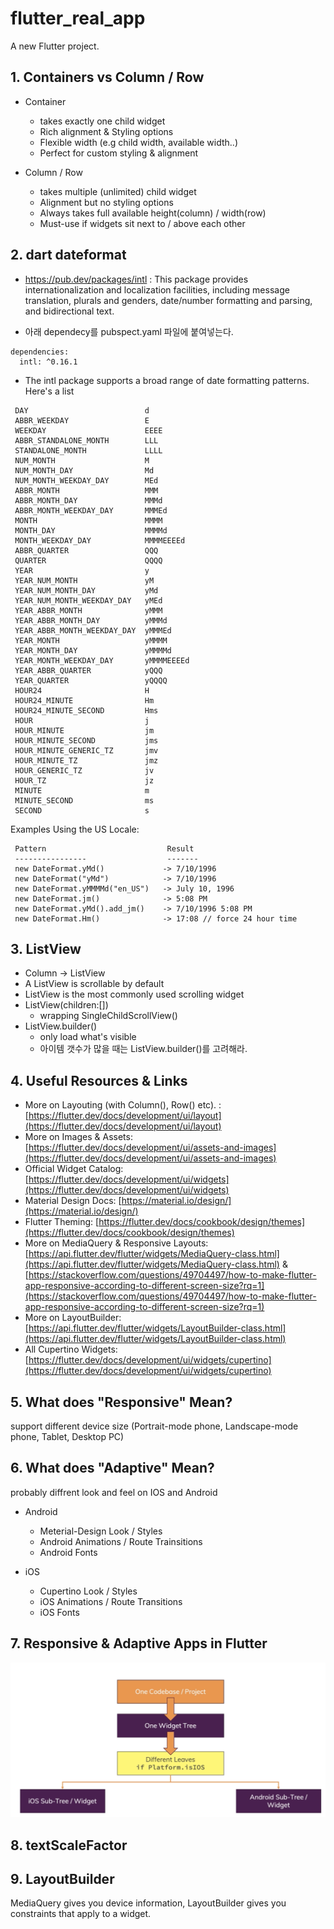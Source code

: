 # flutter_real_app

A new Flutter project.

## 1. Containers vs Column / Row

- Container

  - takes exactly one child widget
  - Rich alignment & Styling options
  - Flexible width (e.g child width, available width..)
  - Perfect for custom styling & alignment

- Column / Row
  - takes multiple (unlimited) child widget
  - Alignment but no styling options
  - Always takes full available height(column) / width(row)
  - Must-use if widgets sit next to / above each other

## 2. dart dateformat

- https://pub.dev/packages/intl : This package provides internationalization and localization facilities, including message translation, plurals and genders, date/number formatting and parsing, and bidirectional text.

- 아래 dependecy를 pubspect.yaml 파일에 붙여넣는다.

```
dependencies:
  intl: ^0.16.1
```

- The intl package supports a broad range of date formatting patterns. Here's a list

```
 DAY                          d
 ABBR_WEEKDAY                 E
 WEEKDAY                      EEEE
 ABBR_STANDALONE_MONTH        LLL
 STANDALONE_MONTH             LLLL
 NUM_MONTH                    M
 NUM_MONTH_DAY                Md
 NUM_MONTH_WEEKDAY_DAY        MEd
 ABBR_MONTH                   MMM
 ABBR_MONTH_DAY               MMMd
 ABBR_MONTH_WEEKDAY_DAY       MMMEd
 MONTH                        MMMM
 MONTH_DAY                    MMMMd
 MONTH_WEEKDAY_DAY            MMMMEEEEd
 ABBR_QUARTER                 QQQ
 QUARTER                      QQQQ
 YEAR                         y
 YEAR_NUM_MONTH               yM
 YEAR_NUM_MONTH_DAY           yMd
 YEAR_NUM_MONTH_WEEKDAY_DAY   yMEd
 YEAR_ABBR_MONTH              yMMM
 YEAR_ABBR_MONTH_DAY          yMMMd
 YEAR_ABBR_MONTH_WEEKDAY_DAY  yMMMEd
 YEAR_MONTH                   yMMMM
 YEAR_MONTH_DAY               yMMMMd
 YEAR_MONTH_WEEKDAY_DAY       yMMMMEEEEd
 YEAR_ABBR_QUARTER            yQQQ
 YEAR_QUARTER                 yQQQQ
 HOUR24                       H
 HOUR24_MINUTE                Hm
 HOUR24_MINUTE_SECOND         Hms
 HOUR                         j
 HOUR_MINUTE                  jm
 HOUR_MINUTE_SECOND           jms
 HOUR_MINUTE_GENERIC_TZ       jmv
 HOUR_MINUTE_TZ               jmz
 HOUR_GENERIC_TZ              jv
 HOUR_TZ                      jz
 MINUTE                       m
 MINUTE_SECOND                ms
 SECOND                       s
```

Examples Using the US Locale:

```
 Pattern                           Result
 ----------------                  -------
 new DateFormat.yMd()             -> 7/10/1996
 new DateFormat("yMd")            -> 7/10/1996
 new DateFormat.yMMMMd("en_US")   -> July 10, 1996
 new DateFormat.jm()              -> 5:08 PM
 new DateFormat.yMd().add_jm()    -> 7/10/1996 5:08 PM
 new DateFormat.Hm()              -> 17:08 // force 24 hour time
```

## 3. ListView

- Column -> ListView
- A ListView is scrollable by default
- ListView is the most commonly used scrolling widget
- ListView(children:[])
  - wrapping SingleChildScrollView()
- ListView.builder()
  - only load what's visible
  - 아이템 갯수가 많을 때는 ListView.builder()를 고려해라.

## 4. Useful Resources & Links

- More on Layouting (with Column(), Row() etc). : [https://flutter.dev/docs/development/ui/layout](https://flutter.dev/docs/development/ui/layout)
- More on Images & Assets: [https://flutter.dev/docs/development/ui/assets-and-images](https://flutter.dev/docs/development/ui/assets-and-images)
- Official Widget Catalog: [https://flutter.dev/docs/development/ui/widgets](https://flutter.dev/docs/development/ui/widgets)
- Material Design Docs: [https://material.io/design/](https://material.io/design/)
- Flutter Theming: [https://flutter.dev/docs/cookbook/design/themes](https://flutter.dev/docs/cookbook/design/themes)
- More on MediaQuery & Responsive Layouts: [https://api.flutter.dev/flutter/widgets/MediaQuery-class.html](https://api.flutter.dev/flutter/widgets/MediaQuery-class.html) & [https://stackoverflow.com/questions/49704497/how-to-make-flutter-app-responsive-according-to-different-screen-size?rq=1](https://stackoverflow.com/questions/49704497/how-to-make-flutter-app-responsive-according-to-different-screen-size?rq=1)
- More on LayoutBuilder: [https://api.flutter.dev/flutter/widgets/LayoutBuilder-class.html](https://api.flutter.dev/flutter/widgets/LayoutBuilder-class.html)
- All Cupertino Widgets: [https://flutter.dev/docs/development/ui/widgets/cupertino](https://flutter.dev/docs/development/ui/widgets/cupertino)

## 5. What does "Responsive" Mean?

support different device size (Portrait-mode phone, Landscape-mode phone, Tablet, Desktop PC)

## 6. What does "Adaptive" Mean?

probably diffrent look and feel on IOS and Android

- Android

  - Meterial-Design Look / Styles
  - Android Animations / Route Trainsitions
  - Android Fonts

- iOS
  - Cupertino Look / Styles
  - iOS Animations / Route Transitions
  - iOS Fonts

## 7. Responsive & Adaptive Apps in Flutter

<img src="./capture.png" width="600px">

## 8. textScaleFactor

## 9. LayoutBuilder

MediaQuery gives you device information, LayoutBuilder gives you constraints that apply to a widget.

